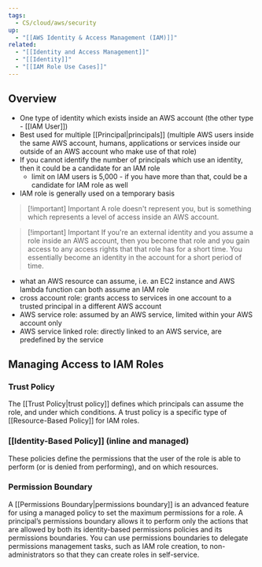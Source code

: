 ```yaml
---
tags:
  - CS/cloud/aws/security
up:
  - "[[AWS Identity & Access Management (IAM)]]"
related:
  - "[[Identity and Access Management]]"
  - "[[Identity]]"
  - "[[IAM Role Use Cases]]"
---
```

## Overview

- One type of identity which exists inside an AWS account (the other type - [[IAM User]])
- Best used for multiple [[Principal|principals]] (multiple AWS users inside the same AWS account, humans, applications or services inside our outside of an AWS account who make use of that role)
- If you cannot identify the number of principals which use an identity, then it could be a candidate for an IAM role
	- limit on IAM users is 5,000 - if you have more than that, could be a candidate for IAM role as well
- IAM role is generally used on a temporary basis

>[!important] Important
> A role doesn't represent you, but is something which represents a level of access inside an AWS account.

>[!important] Important
>If you're an external identity and you assume a role inside an AWS account, then you become that role and you gain access to any access rights that that role has for a short time. You essentially become an identity in the account for a short period of time. 

- what an AWS resource can assume, i.e. an EC2 instance and AWS lambda function can both assume an IAM role
- cross account role: grants access to services in one account to a trusted principal in a different AWS account
- AWS service role: assumed by an AWS service, limited within your AWS account only
- AWS service linked role: directly linked to an AWS service, are predefined by the service

## Managing Access to IAM Roles
### Trust Policy
The [[Trust Policy|trust policy]] defines which principals can assume the role, and under which conditions. A trust policy is a specific type of [[Resource-Based Policy]] for IAM roles.

### [[Identity-Based Policy]] (inline and managed)
These policies define the permissions that the user of the role is able to perform (or is denied from performing), and on which resources.

### Permission Boundary
A [[Permissions Boundary|permissions boundary]] is an advanced feature for using a managed policy to set the maximum permissions for a role. A principal’s permissions boundary allows it to perform only the actions that are allowed by both its identity-based permissions policies and its permissions boundaries. You can use permissions boundaries to delegate permissions management tasks, such as IAM role creation, to non-administrators so that they can create roles in self-service.

